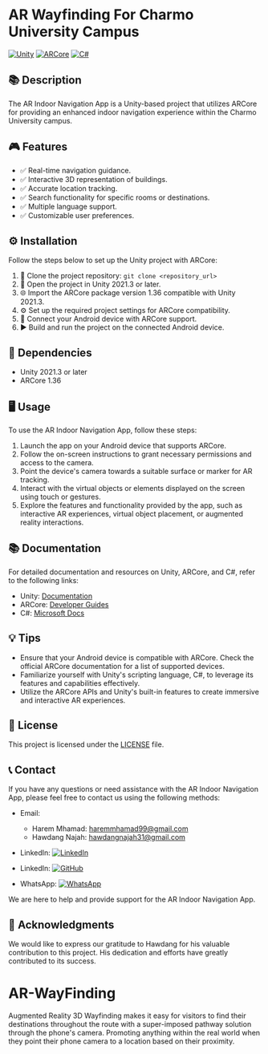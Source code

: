 # AR Wayfinding For Charmo University Campus

[![Unity](https://img.shields.io/badge/Unity-2021.3-blue?logo=unity)](https://unity.com/)
[![ARCore](https://img.shields.io/badge/ARCore-1.36-blue?logo=google)](https://developers.google.com/ar)
[![C#](https://img.shields.io/badge/C%23-Language-blue?logo=c-sharp)](https://docs.microsoft.com/en-us/dotnet/csharp/)

## 📚 Description

The AR Indoor Navigation App is a Unity-based project that utilizes ARCore for providing an enhanced indoor navigation experience within the Charmo University campus.

## 🎮 Features

- ✅ Real-time navigation guidance.
- ✅ Interactive 3D representation of buildings.
- ✅ Accurate location tracking.
- ✅ Search functionality for specific rooms or destinations.
- ✅ Multiple language support.
- ✅ Customizable user preferences.

## ⚙️ Installation

Follow the steps below to set up the Unity project with ARCore:

1. 🔗 Clone the project repository: `git clone <repository_url>`
2. 📂 Open the project in Unity 2021.3 or later.
3. 🌐 Import the ARCore package version 1.36 compatible with Unity 2021.3.
4. ⚙️ Set up the required project settings for ARCore compatibility.
5. 📱 Connect your Android device with ARCore support.
6. ▶️ Build and run the project on the connected Android device.

## 🧩 Dependencies

- Unity 2021.3 or later
- ARCore 1.36

## 🖥️ Usage

To use the AR Indoor Navigation App, follow these steps:

1. Launch the app on your Android device that supports ARCore.
2. Follow the on-screen instructions to grant necessary permissions and access to the camera.
3. Point the device's camera towards a suitable surface or marker for AR tracking.
4. Interact with the virtual objects or elements displayed on the screen using touch or gestures.
5. Explore the features and functionality provided by the app, such as interactive AR experiences, virtual object placement, or augmented reality interactions.

## 📚 Documentation

For detailed documentation and resources on Unity, ARCore, and C#, refer to the following links:

- Unity: [Documentation](https://docs.unity3d.com/)
- ARCore: [Developer Guides](https://developers.google.com/ar/guides)
- C#: [Microsoft Docs](https://docs.microsoft.com/en-us/dotnet/csharp/)

## 💡 Tips

- Ensure that your Android device is compatible with ARCore. Check the official ARCore documentation for a list of supported devices.
- Familiarize yourself with Unity's scripting language, C#, to leverage its features and capabilities effectively.
- Utilize the ARCore APIs and Unity's built-in features to create immersive and interactive AR experiences.

## 📄 License

This project is licensed under the [LICENSE](LICENSE) file.

## 📞 Contact

If you have any questions or need assistance with the AR Indoor Navigation App, please feel free to contact us using the following methods:

- Email:
  - Harem Mhamad: [haremmhamad99@gmail.com](mailto:haremmhamad99@gmail.com)
  - Hawdang Najah: [hawdangnajah31@gmail.com](mailto:hawdangnajah31@gmail.com)
 
- LinkedIn: [![LinkedIn](https://img.shields.io/badge/LinkedIn-Profile-blue?logo=linkedin)](https://www.linkedin.com/in/harrem-m-jalal-a0a329135)
- LinkedIn: [![GitHub](https://img.shields.io/badge/GitHub-Profile-black?logo=github)](https://github.com/Harrem)
- WhatsApp: [![WhatsApp](https://img.shields.io/badge/WhatsApp-Chat-brightgreen?logo=whatsapp)](https://wa.me/+9647703845087)


We are here to help and provide support for the AR Indoor Navigation App.

## 🌟 Acknowledgments

We would like to express our gratitude to Hawdang for his valuable contribution to this project. His dedication and efforts have greatly contributed to its success.


# AR-WayFinding

Augmented Reality 3D Wayfinding makes it easy for visitors to find their destinations throughout the route with a super-imposed pathway solution through the phone's camera. Promoting anything within the real world when they point their phone camera to a location based on their proximity.
